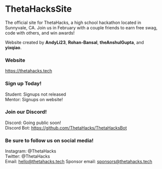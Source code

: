 # ThetaHacksSite
The official site for ThetaHacks, a high school hackathon located in Sunnyvale, CA. Join us in February with a couple friends to earn free swag, code with others, and win awards! <br>


Website created by **AndyLi23**, **Rohan-Bansal**, **theAnshulGupta**, and **yixqiao**. <br>

### Website
https://thetahacks.tech

### Sign up Today!
Student: Signups not released <br>
Mentor: Signups on website!

### Join our Discord!
Discord: Going public soon! <br>
Discord Bot: https://github.com/ThetaHacks/ThetaHacksBot <br>

### Be sure to follow us on social media!
Instagram: @ThetaHacks <br>
Twitter: @ThetaHacks <br>
Email: hello@thetahacks.tech
Sponsor email: sponsors@thetahacks.tech
